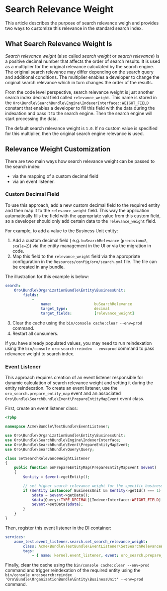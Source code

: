 # Search Relevance Weight

This article describes the purpose of search relevance weigh and provides two ways to customize this relevance 
in the standard search index.

## What Search Relevance Weight Is

_Search relevance weight_ (also called _search weight_ or _search relevance_) is a positive decimal number that affects the order of search results. It is used as a multiplier for the original relevance calculated by the search engine. 
The original search relevance may differ depending on the search query and additional conditions. The multiplier enables a developer to change the original search relevance which in turn changes the order of the results.

From the code level perspective, search relevance weight is just another search index decimal field called `relevance_weight`. This name is stored in the `Oro\Bundle\SearchBundle\Engine\IndexerInterface::WEIGHT_FIELD` constant that enables a developer to fill this field with the data during the indexation and pass it to the search engine. Then the search engine will start processing the data. 

The default search relevance weight is `1.0`. If no custom value is specified for this multiplier, then the original search engine relevance is used.

## Relevance Weight Customization

There are two main ways how search relevance weight can be passed to the search index:
* via the mapping of a custom decimal field 
* via an event listener. 

### Custom Decimal Field

To use this approach, add a new custom decimal field to the required entity and then map it to the `relevance_weight` field. This way the application automatically fills the field with the appropriate value from this custom field, so a developer should only add certain data to the `relevance_weight` field.

For example, to add a value to the Business Unit entity:

1. Add a custom decimal field ( e.g. `buSearchRelevance` (`precision=8`, `scale=2`)) via the entity management in the UI or via the migration in code. 
2. Map this field to the `relevance_weight` field via the appropriate configuration in the `Resources/config/oro/search.yml` file. The file can be created in any bundle. 

The illustration for this example is below:

```yml
search:
    Oro\Bundle\OrganizationBundle\Entity\BusinessUnit:
        fields:
            -
                name:                   buSearchRelevance
                target_type:            decimal
                target_fields:          [relevance_weight]
```

3. Clear the cache using the `bin/console cache:clear --env=prod` command.
4. Restart all consumers. 

If you have already populated values, you may need to run reindexation using the `bin/console oro:search:reindex --env=prod`
command to pass relevance weight to search index.

### Event Listener

This approach requires creation of an event listener responsible for dynamic calculation of search relevance weight and setting it during the entity reindexation. To create an event listener, use the `oro_search.prepare_entity_map` event and an associated `Oro\Bundle\SearchBundle\Event\PrepareEntityMapEvent` event class.

First, create an event listener class:

```php
<?php

namespace Acme\Bundle\TestBundle\EventListener;

use Oro\Bundle\OrganizationBundle\Entity\BusinessUnit;
use Oro\Bundle\SearchBundle\Engine\IndexerInterface;
use Oro\Bundle\SearchBundle\Event\PrepareEntityMapEvent;
use Oro\Bundle\SearchBundle\Query\Query;

class SetSearchRelevanceWeightListener
{
    public function onPrepareEntityMap(PrepareEntityMapEvent $event)
    {
        $entity = $event->getEntity();

        // set higher search relevance weight for the specific business unit
        if ($entity instanceof BusinessUnit && $entity->getId() === 1) {
            $data = $event->getData();
            $data[Query::TYPE_DECIMAL][IndexerInterface::WEIGHT_FIELD] = 2.5;
            $event->setData($data);
        }
    }
}
```

Then, register this event listener in the DI container:

```yml
services:
    acme_test.event_listener.search.set_search_relevance_weight:
        class: Acme\Bundle\TestBundle\EventListener\SetSearchRelevanceWeightListener
        tags:
            - { name: kernel.event_listener, event: oro_search.prepare_entity_map, method: onPrepareEntityMap }
```

Finally, clear the cache using the `bin/console cache:clear --env=prod` command and trigger reindexation of the required entity using the `bin/console oro:search:reindex 'Oro\Bundle\OrganizationBundle\Entity\BusinessUnit' --env=prod` command. 
